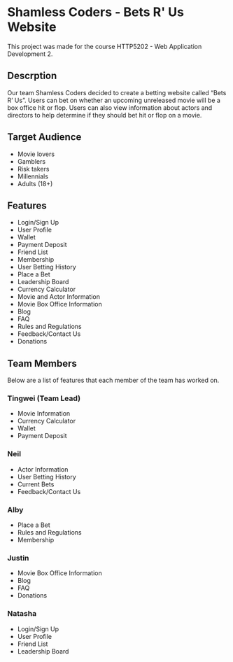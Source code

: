 # Shamless Coders - Bets R' Us Website
This project was made for the course HTTP5202 - Web Application Development 2.

## Descrption
Our team Shamless Coders decided to create a betting website called “Bets R’ Us”. Users can bet on whether an upcoming unreleased movie will be a box office hit or flop. Users can also view information about actors and directors to help determine if they should bet hit or flop on a movie.

## Target Audience
- Movie lovers
- Gamblers
- Risk takers 
- Millennials 
- Adults (18+)

## Features
- Login/Sign Up
- User Profile
- Wallet
- Payment Deposit
- Friend List
- Membership
- User Betting History
- Place a Bet
- Leadership Board
- Currency Calculator
- Movie and Actor Information
- Movie Box Office Information
- Blog
- FAQ
- Rules and Regulations
- Feedback/Contact Us
- Donations

## Team Members
Below are a list of features that each member of the team has worked on.

### Tingwei (Team Lead)
- Movie Information
- Currency Calculator
- Wallet
- Payment Deposit

### Neil
- Actor Information
- User Betting History
- Current Bets
- Feedback/Contact Us

### Alby
- Place a Bet
- Rules and Regulations
- Membership

### Justin
- Movie Box Office Information
- Blog
- FAQ
- Donations

### Natasha
- Login/Sign Up
- User Profile
- Friend List
- Leadership Board